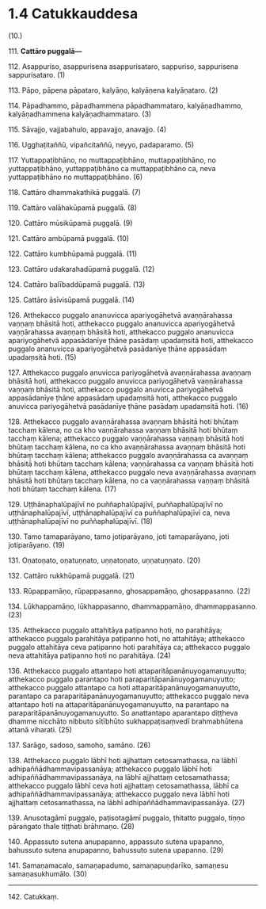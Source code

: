 

# 1.4 Catukkauddesa



(10.)

111\. **Cattāro puggalā—**

112\. Asappuriso, asappurisena asappurisataro, sappuriso, sappurisena sappurisataro. (1)

113\. Pāpo, pāpena pāpataro, kalyāṇo, kalyāṇena kalyāṇataro. (2)

114\. Pāpadhammo, pāpadhammena pāpadhammataro, kalyāṇadhammo, kalyāṇadhammena kalyāṇadhammataro. (3)

115\. Sāvajjo, vajjabahulo, appavajjo, anavajjo. (4)

116\. Ugghaṭitaññū, vipañcitaññū, neyyo, padaparamo. (5)

117\. Yuttappaṭibhāno, no muttappaṭibhāno, muttappaṭibhāno, no yuttappaṭibhāno, yuttappaṭibhāno ca muttappaṭibhāno ca, neva yuttappaṭibhāno no muttappaṭibhāno. (6)

118\. Cattāro dhammakathikā puggalā. (7)

119\. Cattāro valāhakūpamā puggalā. (8)

120\. Cattāro mūsikūpamā puggalā. (9)

121\. Cattāro ambūpamā puggalā. (10)

122\. Cattāro kumbhūpamā puggalā. (11)

123\. Cattāro udakarahadūpamā puggalā. (12)

124\. Cattāro balībaddūpamā puggalā. (13)

125\. Cattāro āsīvisūpamā puggalā. (14)

126\. Atthekacco puggalo ananuvicca apariyogāhetvā avaṇṇārahassa vaṇṇaṃ bhāsitā hoti, atthekacco puggalo ananuvicca apariyogāhetvā vaṇṇārahassa avaṇṇaṃ bhāsitā hoti, atthekacco puggalo ananuvicca apariyogāhetvā appasādanīye ṭhāne pasādaṃ upadaṃsitā hoti, atthekacco puggalo ananuvicca apariyogāhetvā pasādanīye ṭhāne appasādaṃ upadaṃsitā hoti. (15)

127\. Atthekacco puggalo anuvicca pariyogāhetvā avaṇṇārahassa avaṇṇaṃ bhāsitā hoti, atthekacco puggalo anuvicca pariyogāhetvā vaṇṇārahassa vaṇṇaṃ bhāsitā hoti, atthekacco puggalo anuvicca pariyogāhetvā appasādanīye ṭhāne appasādaṃ upadaṃsitā hoti, atthekacco puggalo anuvicca pariyogāhetvā pasādanīye ṭhāne pasādaṃ upadaṃsitā hoti. (16)

128\. Atthekacco puggalo avaṇṇārahassa avaṇṇaṃ bhāsitā hoti bhūtaṃ tacchaṃ kālena, no ca kho vaṇṇārahassa vaṇṇaṃ bhāsitā hoti bhūtaṃ tacchaṃ kālena; atthekacco puggalo vaṇṇārahassa vaṇṇaṃ bhāsitā hoti bhūtaṃ tacchaṃ kālena, no ca kho avaṇṇārahassa avaṇṇaṃ bhāsitā hoti bhūtaṃ tacchaṃ kālena; atthekacco puggalo avaṇṇārahassa ca avaṇṇaṃ bhāsitā hoti bhūtaṃ tacchaṃ kālena; vaṇṇārahassa ca vaṇṇaṃ bhāsitā hoti bhūtaṃ tacchaṃ kālena, atthekacco puggalo neva avaṇṇārahassa avaṇṇaṃ bhāsitā hoti bhūtaṃ tacchaṃ kālena, no ca vaṇṇārahassa vaṇṇaṃ bhāsitā hoti bhūtaṃ tacchaṃ kālena. (17)

129\. Uṭṭhānaphalūpajīvī no puññaphalūpajīvī, puññaphalūpajīvī no uṭṭhānaphalūpajīvī, uṭṭhānaphalūpajīvī ca puññaphalūpajīvī ca, neva uṭṭhānaphalūpajīvī no puññaphalūpajīvī. (18)

130\. Tamo tamaparāyano, tamo jotiparāyano, joti tamaparāyano, joti jotiparāyano. (19)

131\. Oṇatoṇato, oṇatuṇṇato, uṇṇatoṇato, uṇṇatuṇṇato. (20)

132\. Cattāro rukkhūpamā puggalā. (21)

133\. Rūpappamāṇo, rūpappasanno, ghosappamāṇo, ghosappasanno. (22)

134\. Lūkhappamāṇo, lūkhappasanno, dhammappamāṇo, dhammappasanno. (23)

135\. Atthekacco puggalo attahitāya paṭipanno hoti, no parahitāya; atthekacco puggalo parahitāya paṭipanno hoti, no attahitāya; atthekacco puggalo attahitāya ceva paṭipanno hoti parahitāya ca; atthekacco puggalo neva attahitāya paṭipanno hoti no parahitāya. (24)

136\. Atthekacco puggalo attantapo hoti attaparitāpanānuyogamanuyutto; atthekacco puggalo parantapo hoti paraparitāpanānuyogamanuyutto; atthekacco puggalo attantapo ca hoti attaparitāpanānuyogamanuyutto, parantapo ca paraparitāpanānuyogamanuyutto; atthekacco puggalo neva attantapo hoti na attaparitāpanānuyogamanuyutto, na parantapo na paraparitāpanānuyogamanuyutto. So anattantapo aparantapo diṭṭheva dhamme nicchāto nibbuto sītībhūto sukhappaṭisaṃvedī brahmabhūtena attanā viharati. (25)

137\. Sarāgo, sadoso, samoho, samāno. (26)

138\. Atthekacco puggalo lābhī hoti ajjhattaṃ cetosamathassa, na lābhī adhipaññādhammavipassanāya; atthekacco puggalo lābhī hoti adhipaññādhammavipassanāya, na lābhī ajjhattaṃ cetosamathassa; atthekacco puggalo lābhī ceva hoti ajjhattaṃ cetosamathassa, lābhī ca adhipaññādhammavipassanāya; atthekacco puggalo neva lābhī hoti ajjhattaṃ cetosamathassa, na lābhī adhipaññādhammavipassanāya. (27)

139\. Anusotagāmī puggalo, paṭisotagāmī puggalo, ṭhitatto puggalo, tiṇṇo pāraṅgato thale tiṭṭhati brāhmaṇo. (28)

140\. Appassuto sutena anupapanno, appassuto sutena upapanno, bahussuto sutena anupapanno, bahussuto sutena upapanno. (29)

141\. Samaṇamacalo, samaṇapadumo, samaṇapuṇḍarīko, samaṇesu samaṇasukhumālo. (30)

---

142\. Catukkaṃ.





